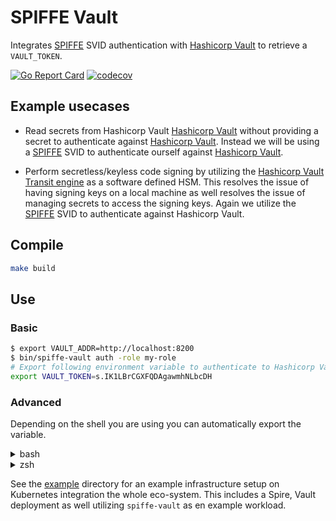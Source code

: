 # SPIFFE Vault

Integrates [SPIFFE][spiffe] SVID authentication with [Hashicorp Vault][hashivault] to retrieve a `VAULT_TOKEN`.

[![Go Report Card](https://goreportcard.com/badge/github.com/philips-labs/spiffe-vault)](https://goreportcard.com/report/github.com/philips-labs/spiffe-vault)
[![codecov](https://codecov.io/gh/philips-labs/spiffe-vault/branch/main/graph/badge.svg)](https://codecov.io/gh/philips-labs/spiffe-vault)

## Example usecases

- Read secrets from Hashicorp Vault [Hashicorp Vault][hashivault] without providing a secret to authenticate against [Hashicorp Vault][hashivault]. Instead we will be using a [SPIFFE][spiffe] SVID to authenticate ourself against [Hashicorp Vault][hashivault].

- Perform secretless/keyless code signing by utilizing the [Hashicorp Vault Transit engine](https://www.vaultproject.io/docs/secrets/transit) as a software defined HSM. This resolves the issue of having signing keys on a local machine as well resolves the issue of managing secrets to access the signing keys. Again we utilize the [SPIFFE][spiffe] SVID to authenticate against Hashicorp Vault.

[hashivault]: https://vaultproject.org "hashicorp Vault"
[spiffe]: https://spiffe.io "SPIFFE"

## Compile

```bash
make build
```

## Use

### Basic

```bash
$ export VAULT_ADDR=http://localhost:8200
$ bin/spiffe-vault auth -role my-role
# Export following environment variable to authenticate to Hashicorp Vault
export VAULT_TOKEN=s.IK1LBrCGXFQDAgawmhNLbcDH
```

### Advanced

Depending on the shell you are using you can automatically export the variable.

<details>
  <summary>bash</summary>

```bash
$ export VAULT_ADDR=http://localhost:8200
$ echo "$(bin/spiffe-vault auth -role my-role)" > /tmp/spiffe-vault
$ source /tmp/spiffe-vault
$ vault kv get secrets/my-key
====== Metadata ======
Key              Value
---              -----
created_time     2021-08-24T08:20:54.925866504Z
deletion_time    n/a
destroyed        false
version          1

============= Data =============
Key                       Value
---                       -----
username                  marco
password                  Supers3cr3t!
$ vault token lookup
Key                 Value
---                 -----
accessor            rwpXIHXzbVIMN2TL25Lfssef
creation_time       1629970184
creation_ttl        1m
display_name        jwt-spiffe://dev.localhost/ns/my-app/sa/my-app-backend
entity_id           8904661e-5a9f-3af5-c269-257e8a0a31d0
expire_time         2021-08-26T09:30:44.424072877Z
explicit_max_ttl    0s
id                  s.eOdhqe1hVV0OPS7M0TSeEqjG
issue_time          2021-08-26T09:29:44.424078028Z
meta                map[role:my-role]
num_uses            0
orphan              true
path                auth/jwt/login
policies            [default my-role]
renewable           true
ttl                 13s
type                service
$ vault token renew
Key                  Value
---                  -----
token                s.f1mFvr0TdEuvmfcZT0jBLCc5
token_accessor       vxginlb81XMEIPefLpRz1P24
token_duration       1m
token_renewable      true
token_policies       ["default" "my-role"]
identity_policies    []
policies             ["default" "my-role"]
token_meta_role      my-role
$ vault token lookup
Key                  Value
---                  -----
accessor             vxginlb81XMEIPefLpRz1P24
creation_time        1629970320
creation_ttl         1m
display_name         jwt-spiffe://dev.localhost/ns/my-app/sa/my-app-backend
entity_id            8904661e-5a9f-3af5-c269-257e8a0a31d0
expire_time          2021-08-26T09:33:53.57444787Z
explicit_max_ttl     0s
id                   s.f1mFvr0TdEuvmfcZT0jBLCc5
issue_time           2021-08-26T09:32:00.135787193Z
last_renewal         2021-08-26T09:32:53.574447972Z
last_renewal_time    1629970373
meta                 map[role:my-role]
num_uses             0
orphan               true
path                 auth/jwt/login
policies             [default my-role]
renewable            true
ttl                  56s
type                 service
$ vault write transit/sign/my-key input="$(echo stuff | base64)"
Key            Value
---            -----
key_version    1
signature      vault:v1:MEUCIFAWmHPyLJ6V0mjMgqr5UnV40bkCEUEGqApcYI54VAPIAiEAqyG2VkFc2wpYs/n47mK4vgfTVbXjWJzMM7Fxr/bR7LE=
$ vault write transit/verify/my-key input="$(echo stuff | base64)" signature=vault:v1:MEUCIFAWmHPyLJ6V0mjMgqr5UnV40bkCEUEGqApcYI54VAPIAiEAqyG2VkFc2wpYs/n47mK4vgfTVbXjWJzMM7Fxr/bR7LE=
```

</details>

<details>
  <summary>zsh</summary>

```zsh
$ export VAULT_ADDR=http://localhost:8200
$ source <(bin/spiffe-vault auth -role my-role)
$ vault kv get secrets/my-key
====== Metadata ======
Key              Value
---              -----
created_time     2021-08-24T08:20:54.925866504Z
deletion_time    n/a
destroyed        false
version          1

============= Data =============
Key                       Value
---                       -----
username                  marco
password                  Supers3cr3t!
$ vault token lookup
Key                 Value
---                 -----
accessor            rwpXIHXzbVIMN2TL25Lfssef
creation_time       1629970184
creation_ttl        1m
display_name        jwt-spiffe://dev.localhost/ns/my-app/sa/my-app-backend
entity_id           8904661e-5a9f-3af5-c269-257e8a0a31d0
expire_time         2021-08-26T09:30:44.424072877Z
explicit_max_ttl    0s
id                  s.eOdhqe1hVV0OPS7M0TSeEqjG
issue_time          2021-08-26T09:29:44.424078028Z
meta                map[role:my-role]
num_uses            0
orphan              true
path                auth/jwt/login
policies            [default my-role]
renewable           true
ttl                 13s
type                service
$ vault token renew
Key                  Value
---                  -----
token                s.f1mFvr0TdEuvmfcZT0jBLCc5
token_accessor       vxginlb81XMEIPefLpRz1P24
token_duration       1m
token_renewable      true
token_policies       ["default" "my-role"]
identity_policies    []
policies             ["default" "my-role"]
token_meta_role      my-role
$ vault token lookup
Key                  Value
---                  -----
accessor             vxginlb81XMEIPefLpRz1P24
creation_time        1629970320
creation_ttl         1m
display_name         jwt-spiffe://dev.localhost/ns/my-app/sa/my-app-backend
entity_id            8904661e-5a9f-3af5-c269-257e8a0a31d0
expire_time          2021-08-26T09:33:53.57444787Z
explicit_max_ttl     0s
id                   s.f1mFvr0TdEuvmfcZT0jBLCc5
issue_time           2021-08-26T09:32:00.135787193Z
last_renewal         2021-08-26T09:32:53.574447972Z
last_renewal_time    1629970373
meta                 map[role:my-role]
num_uses             0
orphan               true
path                 auth/jwt/login
policies             [default my-role]
renewable            true
ttl                  56s
type                 service
$ vault write transit/sign/my-key input="$(echo stuff | base64)"
Key            Value
---            -----
key_version    1
signature      vault:v1:MEUCIFAWmHPyLJ6V0mjMgqr5UnV40bkCEUEGqApcYI54VAPIAiEAqyG2VkFc2wpYs/n47mK4vgfTVbXjWJzMM7Fxr/bR7LE=
$ vault write transit/verify/my-key input="$(echo stuff | base64)" signature=vault:v1:MEUCIFAWmHPyLJ6V0mjMgqr5UnV40bkCEUEGqApcYI54VAPIAiEAqyG2VkFc2wpYs/n47mK4vgfTVbXjWJzMM7Fxr/bR7LE=
```

</details>

See the [example](example) directory for an example infrastructure setup on Kubernetes integration the whole eco-system. This includes a Spire, Vault deployment as well utilizing `spiffe-vault` as en example workload.
